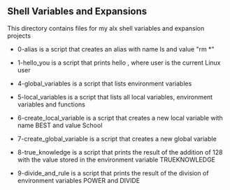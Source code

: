 ## Shell Variables and Expansions

This directory contains files for my alx shell variables and expansion projects

- 0-alias is a script that creates an alias with name ls and value "rm *"

- 1-hello_you is a script that prints hello <user>, where user is the current Linux user

- 4-global_variables is a script that lists environment variables

- 5-local_variables is a script that lists all local variables, environment variables and functions

- 6-create_local_variable is a script that creates a new local variable with name BEST and value School

- 7-create_global_variable is a script that creates a new global variable

- 8-true_knowledge is a script that prints the result of the addition of 128 with the value stored in the environment variable TRUEKNOWLEDGE

- 9-divide_and_rule is a script that prints the result of the division of environment variables POWER and DIVIDE


